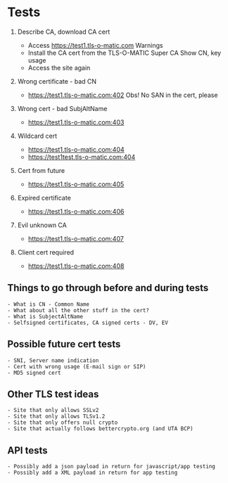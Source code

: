 Tests
=====

1.	Describe CA, download CA cert
	- Access https://test1.tls-o-matic.com
		Warnings
	- Install the CA cert from the TLS-O-MATIC Super CA
		Show CN, key usage
	- Access the site again

2.	Wrong certificate - bad CN
	- https://test1.tls-o-matic.com:402
		Obs! No SAN in the cert, please

3.	Wrong cert - bad SubjAltName
	- https://test1.tls-o-matic.com:403

4.	Wildcard cert
	- https://test1.tls-o-matic.com:404
	- https://test1test.tls-o-matic.com:404

5.	Cert from future
	- https://test1.tls-o-matic.com:405

6. 	Expired certificate
	- https://test1.tls-o-matic.com:406

7.	Evil unknown CA
	- https://test1.tls-o-matic.com:407

8.	Client cert required
	- https://test1.tls-o-matic.com:408

Things to go through before and during tests
--------------------------------------------
	- What is CN - Common Name
	- What about all the other stuff in the cert?
	- What is SubjectAltName
	- Selfsigned certificates, CA signed certs - DV, EV

Possible future cert tests
--------------------------
	- SNI, Server name indication
	- Cert with wrong usage (E-mail sign or SIP)
	- MD5 signed cert

Other TLS test ideas
--------------------
	- Site that only allows SSLv2
	- Site that only allows TLSv1.2
	- Site that only offers null crypto
	- Site that actually follows bettercrypto.org (and UTA BCP)

API tests
---------
	- Possibly add a json payload in return for javascript/app testing
	- Possibly add a XML payload in return for app testing

